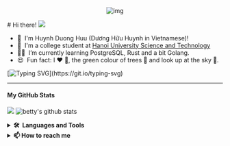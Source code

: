 <p align="center">
    <img src="https://github.githubassets.com/images/mona-loading-default.gif" alt="img" class="center" align="center" width="100px">
</p>
# Hi there! <a href="https://www.gautamkrishnar.com/"><img src="https://media.giphy.com/media/hvRJCLFzcasrR4ia7z/giphy.gif" width="25px"></a>

* 🌱 &nbsp;I'm Huynh Duong Huu (Dương Hữu Huynh in Vietnamese)!
* 🏫 &nbsp;I'm a college student at [Hanoi University Science and Technology](https://www.hust.edu.vn/web/vi/home) 
* 👨‍💻 &nbsp;I’m currently learning PostgreSQL, Rust and a bit Golang.
* 😍 &nbsp;Fun fact: I :heart: :dog:, the green colour of trees 💚 and look up at the sky 💙. 


[![Typing SVG](https://readme-typing-svg.herokuapp.com?size=14&color=5FC397&center=true&lines="Don't+be+a+programmer%EF%BC%8CBe+a+problem+solver.")](https://git.io/typing-svg)

---

#### My GitHub Stats 
![](https://raw.githubusercontent.com/betty2310/github-stats-transparent/output/generated/languages.svg)
![betty's github stats](https://github-readme-stats.vercel.app/api?username=betty2310&theme=vue&show_icons=true)


<details>
  <summary><b>🛠️&nbsp;&nbsp;Languages&nbsp;and&nbsp;Tools</b></summary>
  <br/>
  <p align="left"> <a href="https://www.gnu.org/software/bash/" target="_blank"> <img src="https://www.vectorlogo.zone/logos/gnu_bash/gnu_bash-icon.svg" alt="bash" width="40" height="40"/> <a href="https://www.cprogramming.com/" target="_blank"> <img src="https://raw.githubusercontent.com/devicons/devicon/master/icons/c/c-original.svg" alt="c" width="40" height="40"/> </a> <a href="https://www.w3schools.com/cpp/" target="_blank"> <img src="https://raw.githubusercontent.com/devicons/devicon/master/icons/cplusplus/cplusplus-original.svg" alt="cplusplus" width="40" height="40"/> </a> <a href="https://www.docker.com/" target="_blank"> <img src="https://raw.githubusercontent.com/devicons/devicon/master/icons/docker/docker-original-wordmark.svg" alt="docker" width="40" height="40"/> </a>
<a href="https://www.postgresql.org" target="_blank"> <img src="https://raw.githubusercontent.com/devicons/devicon/master/icons/postgresql/postgresql-original-wordmark.svg" alt="postgresql" width="40" height="40"/> </a><a href="https://www.linux.org/" target="_blank"> <img src="https://raw.githubusercontent.com/devicons/devicon/master/icons/linux/linux-original.svg" alt="linux" width="40" height="40"/> </a>
 <a href="https://git-scm.com/" target="_blank"> <img src="https://www.vectorlogo.zone/logos/git-scm/git-scm-icon.svg" alt="git" width="40" height="40"/> </a> 
</details>
 
<details>
  <summary><b>📫 How to reach me</b></summary>
  
  
  - :octocat: [Github@betty2310](https://github.com/betty2310)
  - :email: [huynh.dh2310@gmail.com](mailto:huynh.dh2310@gmail.com)
  - :tv: [Facebook@betty2310](https://facebook.com/betty2310)
  - :tv: [Linkedin@betty2310](https://www.linkedin.com/in/betty2310/?_l=en_US)
  
 </details>
